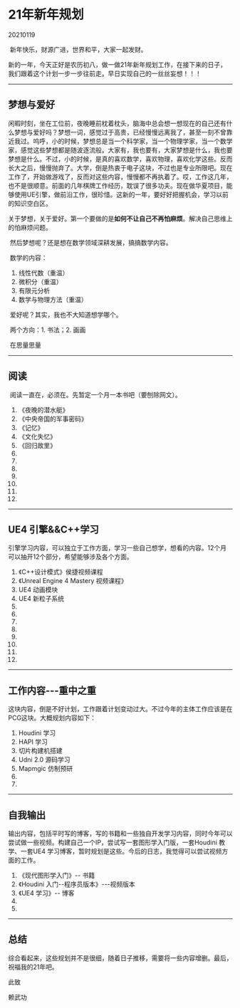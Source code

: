 # 21年新年规划

20210119

​		新年快乐，财源广进，世界和平，大家一起发财。

​		新的一年，今天正好是农历初八，做一做21年新年规划工作，在接下来的日子，我们跟着这个计划一步一步往前走。早日实现自己的一丝丝妄想！！！

---

## 梦想与爱好

​		闲暇时刻，坐在工位前，夜晚睡前枕着枕头，脑海中总会想一想现在的自己还有什么梦想与爱好吗？梦想一词，感觉过于高贵，已经慢慢远离我了，甚至一刻不曾靠近我过。呜呼，小的时候，梦想总是当一个科学家，当一个物理学家，当一个数学家，感觉这些梦想都是随波逐流般。大家有，我也要有，大家梦想是什么，我也要梦想是什么。不过，小的时候，是真的喜欢数学，喜欢物理，喜欢化学这些。反而长大之后，慢慢抛弃了。大学，倒是热衷于电子这块，不过也是专业所限吧。现在工作了，开始做游戏了，反而对这些内容，慢慢都不再执着了。哎，工作这几年，也不是很顺意。前面的几年棋牌工作经历，耽误了很多功夫。现在做华夏项目，能够使用UE引擎，做前沿工作，很珍惜。这新的一年，要好好把握机会，学习以前的知识空白区。

​		关于梦想，关于爱好。第一个要做的是**如何不让自己不再怕麻烦**。解决自己思维上的怕麻烦问题。

​		然后梦想呢？还是想在数学领域深耕发展，搞搞数学内容。

​		数学的内容：

1. 线性代数（重温）
2. 微积分（重温）
3. 有限元分析
4. 数学与物理方法（重温）



​		爱好呢？其实，我也不大知道想学哪个。

​		两个方向：1. 书法；2. 画画

​		在思量思量

---

## 阅读

​		阅读一直在，必须在。先暂定一个月一本书吧（要刨除网文）。

1. 《夜晚的潜水艇》
2. 《中央帝国的军事密码》
3. 《记忆》
4. 《文化失忆》
5. 《回归故里》
6.  
7.  
8.  
9.  
10.  
11.  
12.  



---

## UE4 引擎&&C++学习

​		引擎学习内容，可以独立于工作方面，学习一些自己想学，想看的内容。12个月可以抽开12个部分，希望能够涉及各个方面。

1. 《C++设计模式》侯捷视频课程
2. 《Unreal Engine 4 Mastery 视频课程》
3. UE4 动画模块
4. UE4 新粒子系统
5.  
6.  
7.  
8.  
9.  
10.  
11.  
12.  

---

## 工作内容---重中之重

​		这块内容，倒是不好计划，工作跟着计划变动过大。不过今年的主体工作应该是在PCG这块。大概规划内容如下：

1. Houdini 学习
2. HAPI 学习
3. 切片构建机搭建
4. Udni 2.0 源码学习
5. Mapmgic 仿制预研
6.  
7. 

---

## 自我输出

​		输出内容，包括平时写的博客，写的书籍和一些独自开发学习内容，同时今年可以尝试做一些视频。构建自己一个IP，尝试写一套图形学入门版，一套Houdini 教学、一套UE4 学习博客，暂时规划是这些。今后的日志，我觉得可以尝试视频方面的工作。

1. 《现代图形学入门》-- 书籍
2. 《Houdini 入门--程序员版本》---视频版本
3. 《UE4 学习》-- 博客
4.  
5.  

---

## 总结

​		综合看起来，这些规划并不是很细，随着日子推移，需要将一些内容增删。最后，祝福我的21年吧。



此致

赖武功